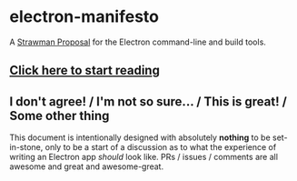 # electron-manifesto

A [Strawman Proposal](http://en.wikipedia.org/wiki/Straw_man_proposal) for the Electron command-line and build tools.

## [Click here to start reading](https://github.com/paulcbetts/electron-manifesto/blob/master/electron-platform.md)

## I don't agree! / I'm not so sure... / This is great! / Some other thing

This document is intentionally designed with absolutely **nothing** to be set-in-stone, only to be a start of a discussion as to what the experience of writing an Electron app _should_ look like. PRs / issues / comments are all awesome and great and awesome-great.
